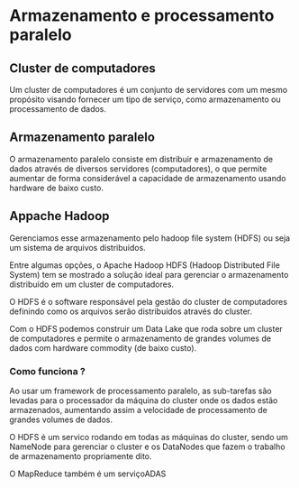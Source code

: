 # Armazenamento e processamento paralelo

## Cluster de computadores

Um cluster de computadores é um
conjunto de servidores com um mesmo
propósito visando fornecer um tipo de
serviço, como armazenamento ou
processamento de dados.

## Armazenamento paralelo

O armazenamento paralelo consiste em
distribuir e armazenamento de dados através
de diversos servidores (computadores), o que
permite aumentar de forma considerável a
capacidade de armazenamento usando
hardware de baixo custo.

## Appache Hadoop

Gerenciamos esse armazenamento pelo  hadoop  file system (HDFS) ou seja um sistema de arquivos distribuidos.

Entre algumas opções, o Apache Hadoop HDFS
(Hadoop Distributed File System) tem se mostrado
a solução ideal para gerenciar o armazenamento
distribuído em um cluster de computadores.

O HDFS é o software responsável pela gestão do
cluster de computadores definindo como os
arquivos serão distribuídos através do cluster.

Com o HDFS podemos construir um Data Lake que
roda sobre um cluster de computadores e permite
o armazenamento de grandes volumes de dados
com hardware commodity (de baixo custo).

### Como funciona ?

Ao usar um framework de processamento
paralelo, as sub-tarefas são levadas para o
processador da máquina do cluster onde os
dados estão armazenados, aumentando assim a
velocidade de processamento de grandes
volumes de dados.

O HDFS é um servico rodando em todas as
máquinas do cluster, sendo um NameNode
para gerenciar o cluster e os DataNodes
que fazem o trabalho de armazenamento
propriamente dito.

O MapReduce também é um serviçoADAS
